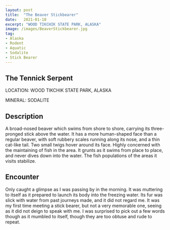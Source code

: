```yaml
---
layout: post
title:  "The Beaver Stickbearer"
date:   2021-01-10
excerpt: "WOOD TIKCHIK STATE PARK, ALASKA"
image: /images/BeaverStickbearer.jpg
tag:
- Alaska
- Rodent
- Aquatic
- Sodalite
- Stick Bearer
---
```


## The Tennick Serpent

LOCATION: WOOD TIKCHIK STATE PARK, ALASKA

MINERAL: SODALITE

## Description

A broad-nosed beaver which swims from shore to shore, carrying its three-pronged stick above the water. It has a more human-shaped face than a regular beaver, with soft rubbery scales running along its nose, and a thin cat-like tail. Two small twigs hover around its face. Highly concerned with the maintaining of fish in the area. It grunts as it swims from place to place, and never dives down into the water. The fish populations of the areas it visits stabilize.

## Encounter

Only caught a glimpse as I was passing by in the morning. It was muttering to itself as it prepared to launch its body into the freezing water. Its fur was slick with water from past journeys made, and it did not regard me. It was my first time meeting a stick bearer, but not a very memorable one, seeing as it did not deign to speak with me. I was surprised to pick out a few words though as it mumbled to itself, though they are too obtuse and rude to repeat.
